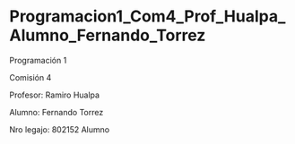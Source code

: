 # Programacion1_Com4_Prof_Hualpa_Alumno_Fernando_Torrez
Programación 1

Comisión 4

Profesor: Ramiro Hualpa

Alumno: Fernando Torrez 

Nro legajo: 802152 Alumno
